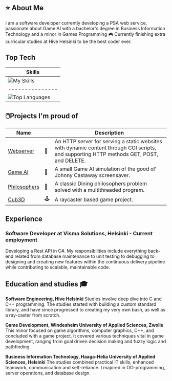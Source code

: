 ## ⭐️ About Me
I am a software developer currently developing a PSA web service, passionate about Game AI with a bachelor's degree in Business Information Technology and a minor in Games Programming 🎮 Currently finishing extra curricular studies at Hive Helsinki to be the best coder ever.

## Top Tech
| Skills |
| --------------- |
| ![My Skills](https://skillicons.dev/icons?i=cs,cpp,dotnet,git,c,docker,azure-light,bash-light) |
| --------------- |
| ![Top Languages](https://github-readme-stats.vercel.app/api/top-langs/?username=merituulie) |

## 🖱️Projects I'm proud of
| Name | | Description |
| --------------- | --------------- | --------------- |
|[Webserver](https://github.com/merituulie/webserv) | 🛜 | An HTTP server for serving a static websites with dynamic content through CGI scripts, and supporting HTTP methods GET, POST, and DELETE.|
|[Game AI](https://github.com/merituulie/JohnnyCastaway) | 🌴 | A small Game AI simulation of the good ol' Johnny Castaway screensaver.|
|[Philosophers](https://github.com/merituulie/philisophers) | 🧵 | A classic Dining philosophers problem solved with a multithreaded program.|
|[Cub3D](https://github.com/merituulie/cub3d) | 🕹️ | A raycaster based game project.|


## Experience
### Software Developer at Visma Solutions, Helsinki - Current employment
Developing a Rest API in C#. My responsibilities include everything back-end related from database maintenance to unit testing to debugging to designing and creating new features within the continuous delivery pipeline while contributing to scalable, maintainable code.

## Education and studies 🎓
**Software Engineering, Hive Helsinki**
Studies involve deep dive into C and C++ programming. The studies started with building a custom standard library, and have since progressed to creating my very own bash, as well as a ray-caster from scratch.

**Game Development, Windesheim University of Applied Sciences, Zwolle**
This minor focused on game algorithms, computer graphics, C++, and concluded with a game project. It covered various techniques vital in game development, ranging from goal driven decision making and fuzzy logic and pathfinding.

**Business Information Technology, Haaga-Helia University of Applied Sciences, Helsinki**
The studies combined practical IT skills, enhanced teamwork, communication and self-reliance. I majored in OO-programming, server operations, and database design.
